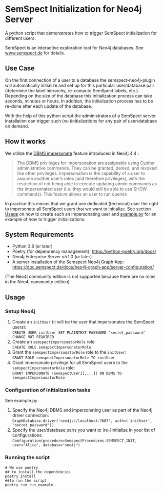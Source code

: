 # SemSpect Initialization for Neo4j Server

A python script that demonstrates how to trigger SemSpect initialization for different users.

SemSpect is an interactive exploration tool for Neo4j databases. See www.semspect.de for details.

## Use Case

On the first connection of a user to a database the semspect-neo4j-plugin will automatically initialize and set up for this particular user/database pair (determine the label hierarchy, re-compute SemSpect labels, etc.). Depending on the size of the database this initialization process can take seconds, minutes or hours. In addition, the initialization process has to be re-done after each update of the database.

With the help of this python script the administrators of a SemSpect server installation can trigger such (re-)initializations for any pair of user/database on demand.

## How it works

We utilize the [DBMS impersonate](https://neo4j.com/docs/cypher-manual/current/access-control/dbms-administration/#access-control-dbms-administration-impersonation) feature introduced in Neo4j
4.4 : 
> The DBMS privileges for impersonation are assignable using Cypher administrative commands.
> They can be granted, denied, and revoked like other privileges.
> Impersonation is the capability of a user to assume another user’s roles (and therefore privileges),
> with the restriction of not being able to execute updating admin commands as the impersonated user
> (i.e. they would still be able to use SHOW commands). This feature allows an user to run queries

In practice this means that we grant one dedicated (technical) user the right to impersonate all SemSpect users that we want to initialize. See section [Usage](#usage) on how to create such an impersonating user and [example.py](https://github.com/derivo-company/semspect-neo4j-init/blob/develop/example.py) for an example of how to trigger initializations.

## System Requirements

* Python 3.8 (or later)
* Poetry (for dependency management): https://python-poetry.org/docs/
* Neo4j Enterprise Server v5.1.0 (or later).
* A server installation of the Semspect Neo4j Graph App: https://doc.semspect.de/docs/neo4j-graph-app/server-configuration/

(The Neo4j community edition is not supported because there are no roles in the Neo4j community edition)

## Usage

### Setup Neo4j

1. Create an `initUser` (it will be the user that impersonates the SemSpect users):   
```CREATE USER initUser SET PLAINTEXT PASSWORD 'secret_password' CHANGE NOT REQUIRED```
2. Create an `semspectImpersonatorRole` role:   
```CREATE ROLE semspectImpersonatorRole```
4. Grant the `semspectImpersonatorRole` role to the `initUser`:   
```GRANT ROLE semspectImpersonatorRole TO initUser```
5. Grant impersonate privilege for all SemSpect users to the `semspectImpersonatorRole` role:   
```GRANT IMPERSONATE (semspectUser1[,...]) ON DBMS TO semspectImpersonatorRole```

### Configuration of initialization tasks

See example.py .

1. Specify the Neo4j DBMS and impersonating user as part of the Neo4j driver connection:  
```GraphDatabase.driver('neo4j://localhost:7687', auth=('initUser', 'secret_password'))```
2. Specify the user/database pairs you want to (re-)initialize in your list of configurations:   
```Configuration(procedure=SemspectProcedures.SEMSPECT_INIT, user="Alice", database="neo4j")```

### Running the script

```shell
# We use poetry 
## to install the dependencies
poetry install
##to run the script
poetry run run_example
```

